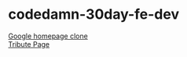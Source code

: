 # codedamn-30day-fe-dev

[Google homepage clone](https://sashankr.github.io/codedamn-30day-fe-dev/HTML&CSS-course/google-homepage-clone/index.html)  
[Tribute Page](https://sashankr.github.io/codedamn-30day-fe-dev/HTML%26CSS-course/html-css-practice-projects/tribute-page/index.html)
